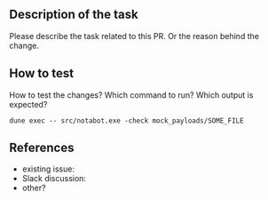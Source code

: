 ## Description of the task

Please describe the task related to this PR. Or the reason behind the
change.

## How to test

How to test the changes? Which command to run? Which output is expected?

```
dune exec -- src/notabot.exe -check mock_payloads/SOME_FILE
```

## References

- existing issue:
- Slack discussion:
- other?
